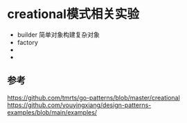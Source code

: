 # creational模式相关实验

- builder 简单对象构建复杂对象
- factory
- 
- 

## 参考
https://github.com/tmrts/go-patterns/blob/master/creational
https://github.com/youyingxiang/design-patterns-examples/blob/main/examples/
